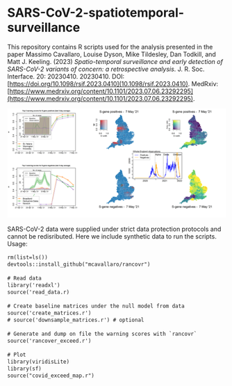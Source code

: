 # SARS-CoV-2-spatiotemporal-surveillance

This repository contains R scripts used for the analysis presented in the paper
Massimo Cavallaro, Louise Dyson, Mike Tildesley, Dan Todkill, and Matt J. Keeling. (2023) *Spatio-temporal surveillance and early detection of SARS-CoV-2 variants of concern: a retrospective analysis*. J. R. Soc. Interface. 20: 20230410. 20230410. DOI:[https://doi.org/10.1098/rsif.2023.0410](10.1098/rsif.2023.0410). MedRxiv:[https://www.medrxiv.org/content/10.1101/2023.07.06.23292295](https://www.medrxiv.org/content/10.1101/2023.07.06.23292295).


![](./Movie/Positive_and_negatives_244.png)


SARS-CoV-2 data were supplied under strict data protection protocols and cannot be redisributed. Here we include synthetic data to run the scripts. Usage:
```{r}
rm(list=ls())
devtools::install_github("mcavallaro/rancovr")

# Read data
library('readxl')
source('read_data.r)

# Create baseline matrices under the null model from data
source('create_matrices.r')
# source('downsample_matrices.r') # optional

# Generate and dump on file the warning scores with `rancovr`
source('rancover_exceed.r')

# Plot
library(viridisLite)
library(sf)
source("covid_exceed_map.r")
```


